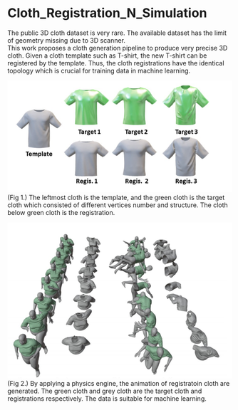 # Cloth_Registration_N_Simulation  

The public 3D cloth dataset is very rare. The available dataset has the limit of geometry missing due to 3D scanner.  
This work proposes a cloth generation pipeline to produce very precise 3D cloth.
Given a cloth template such as T-shirt, the new T-shirt can be registered by the template.
Thus, the cloth registrations have the identical topology which is crucial for training data in machine learning.

![](Registration.PNG)  
(Fig 1.) The leftmost cloth is the template, and the green cloth is the target cloth which consisted of different vertices number and structure.
The cloth below green cloth is the registration.

![](Animation.PNG)  
(Fig 2.) By applying a physics engine, the animation of registratoin cloth are generated. 
The green cloth and grey cloth are the target cloth and registrations respectively. The data is suitable for machine learning.
